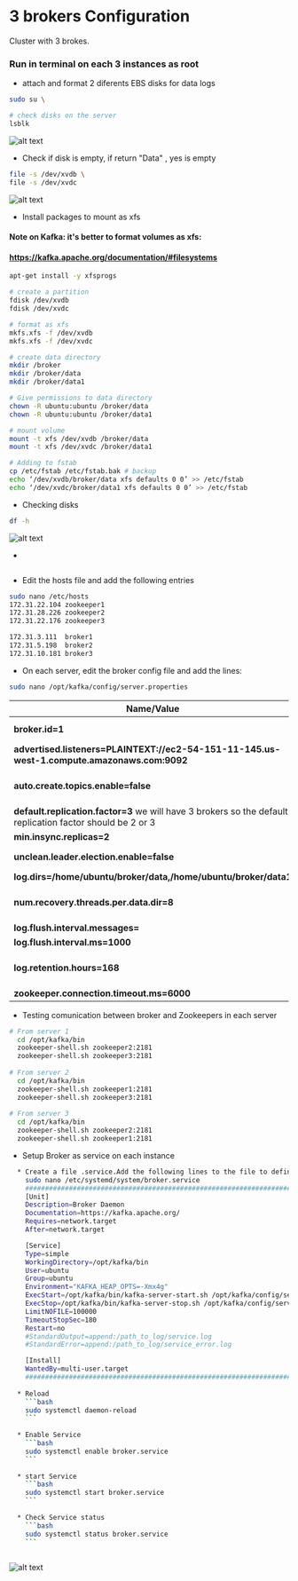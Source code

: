 


# 3 brokers Configuration
Cluster with 3 brokes.

### Run in terminal on each 3 instances as root 

* attach and format 2 diferents EBS disks for data logs
```bash
sudo su \

# check disks on the server
lsblk 
```
![alt text](https://achong.blob.core.windows.net/gitimages/disks.PNG)


* Check if disk is empty, if return "Data" , yes is empty
```bash
file -s /dev/xvdb \
file -s /dev/xvdc
```
![alt text](https://achong.blob.core.windows.net/gitimages/disks_empty.PNG)


* Install packages to mount as xfs
#### Note on Kafka: it's better to format volumes as xfs:
#### https://kafka.apache.org/documentation/#filesystems
```bash
apt-get install -y xfsprogs

# create a partition
fdisk /dev/xvdb
fdisk /dev/xvdc

# format as xfs
mkfs.xfs -f /dev/xvdb
mkfs.xfs -f /dev/xvdc

# create data directory
mkdir /broker
mkdir /broker/data
mkdir /broker/data1

# Give permissions to data directory
chown -R ubuntu:ubuntu /broker/data
chown -R ubuntu:ubuntu /broker/data1

# mount volume
mount -t xfs /dev/xvdb /broker/data
mount -t xfs /dev/xvdc /broker/data1

# Adding to fstab
cp /etc/fstab /etc/fstab.bak # backup
echo ‘/dev/xvdb/broker/data xfs defaults 0 0’ >> /etc/fstab
echo ‘/dev/xvdc/broker/data1 xfs defaults 0 0’ >> /etc/fstab

```

* Checking disks
```bash
df -h
```

![alt text](https://achong.blob.core.windows.net/gitimages/disks_partition.PNG)


*
```bash

```


* Edit the hosts file and add the following entries 
```bash
sudo nano /etc/hosts
172.31.22.104 zookeeper1
172.31.28.226 zookeeper2
172.31.22.176 zookeeper3

172.31.3.111  broker1
172.31.5.198  broker2
172.31.10.181 broker3
```

* On each server, edit the broker config file and add the lines:
```bash
sudo nano /opt/kafka/config/server.properties
```
Name/Value   | Description
------------ | -------------
**broker.id=1** | The id of the broker. This must be set to a unique integer for each broker.By default, this integer is set to 0, but it can be any value.
**advertised.listeners=PLAINTEXT://ec2-54-151-11-145.us-west-1.compute.amazonaws.com:9092** |                                     
**auto.create.topics.enable=false** | To help undesire behavior because if set true topic are created **When a producer starts writing messages to the topic**, or **When a consumer starts reading messages from the topic** or **When any client requests metadata for the topic**
**default.replication.factor=3** we will have 3 brokers so the default replication factor should be 2 or 3| 
**min.insync.replicas=2** | number of ISR to have in order to minimize data loss
**unclean.leader.election.enable=false** | Depends business if we put false we avoid lost data because only in-sync replicas will be choosen as new leader
**log.dirs=/home/ubuntu/broker/data,/home/ubuntu/broker/data1** | 
**num.recovery.threads.per.data.dir=8** | The number of threads per data directory to be used for log recovery at startup and flushing at shutdown.This means that if num.recovery.threads.per.data.dir is set to 8, and there are 2 paths specified in log.dirs, this is a total of 16 threads
**log.flush.interval.messages=** | 
**log.flush.interval.ms=1000** | 
**log.retention.hours=168** | The minimum age of a log file to be eligible for deletion due to age,7 days is default. after this data will delete                             **zookeeper.connect=zookeeper1:2181,,zookeeper2:2181,zookeeper3:2181/kafka** | Zookeeper connection string. You can also append an optional chroot string to the urls to specify the root directory for all kafka znodes
**zookeeper.connection.timeout.ms=6000** | Timeout in ms for connecting to zookeeper



* Testing comunication between broker and Zookeepers  in each server
```bash 
# From server 1
  cd /opt/kafka/bin
  zookeeper-shell.sh zookeeper2:2181
  zookeeper-shell.sh zookeeper3:2181
  
# From server 2
  cd /opt/kafka/bin
  zookeeper-shell.sh zookeeper1:2181
  zookeeper-shell.sh zookeeper3:2181
  
# From server 3
  cd /opt/kafka/bin
  zookeeper-shell.sh zookeeper2:2181
  zookeeper-shell.sh zookeeper1:2181

``` 

* Setup Broker as service on each instance
```bash 
  * Create a file .service.Add the following lines to the file to define the broker Service
    sudo nano /etc/systemd/system/broker.service
    ################################################################################################
    [Unit]
    Description=Broker Daemon
    Documentation=https://kafka.apache.org/
    Requires=network.target
    After=network.target

    [Service]
    Type=simple
    WorkingDirectory=/opt/kafka/bin
    User=ubuntu
    Group=ubuntu
    Environment="KAFKA_HEAP_OPTS=-Xmx4g"
    ExecStart=/opt/kafka/bin/kafka-server-start.sh /opt/kafka/config/server.properties
    ExecStop=/opt/kafka/bin/kafka-server-stop.sh /opt/kafka/config/server.properties
    LimitNOFILE=100000
    TimeoutStopSec=180
    Restart=no
    #StandardOutput=append:/path_to_log/service.log
    #StandardError=append:/path_to_log/service_error.log

    [Install]
    WantedBy=multi-user.target
    ################################################################################################
    
  * Reload
    ```bash
    sudo systemctl daemon-reload
    ```
    
  * Enable Service
    ```bash
    sudo systemctl enable broker.service
    ```  
    
  * start Service
    ```bash
    sudo systemctl start broker.service
    ```
    
  * Check Service status
    ```bash
    sudo systemctl status broker.service
    ```
    
``` 

![alt text](https://achong.blob.core.windows.net/gitimages/cluster_kafka.PNG)




